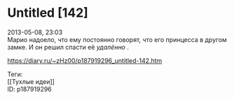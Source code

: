 Untitled [142]
===============

   
 2013-05-08, 23:03   
  Марио надоело, что ему постоянно говорят, что его принцесса в другом замке. И он решил спасти её  *удалённо*  .   
    
 <https://diary.ru/~zHz00/p187919296_untitled-142.htm>   
   
 Теги:   
 [[Тухлые идеи]]   
 ID: p187919296